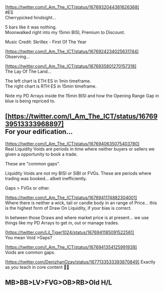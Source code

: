 [https://twitter.com/I_Am_The_ICT/status/1676932044381626368]  
#ES  
Cherrypicked hindsight...  
 
5 bars like it was nothing.  
Moonwalked right into my 15min BISI, Premium to Discount.  

Music Credit: Skrillex - First Of The Year   


[https://twitter.com/I_Am_The_ICT/status/1676924234025631744]  
Observing...   


[https://twitter.com/I_Am_The_ICT/status/1676935801270157318]    
The Lay Of The Land...  

The left chart is ETH ES in 1min timeframe.  
The right chart is RTH ES in 15min timeframe.  

Note my PD Arrays inside the 15min BISI and how the Opening Range Gap in blue is being repriced to.  


[https://twitter.com/I_Am_The_ICT/status/1676939513333968897]     
For your edification...      
------------------------------------------------------------------------------------------------------------
[https://twitter.com/I_Am_The_ICT/status/1676940635075403780]  
Real Liquidity Voids are periods in time where neither buyers or sellers we given a opportunity to book a trade.  

These are "common gaps".  

Liquidity Voids are not my BISI or SIBI or FVGs.  These are periods where trading was booked... albeit inefficiently.  

Gaps > FVGs or other.  

[https://twitter.com/I_Am_The_ICT/status/1676941174882304001]  
Where there is neither a wick, tail or candle body in an range of Price... 
this is the highest form of Draw On Liquidity, if your bias is correct.  

In between those Draws and where market price is at present... 
we use things like my PD Arrays to get in, out or manage trades.  

[https://twitter.com/Lil_Tiger1024/status/1676941185091522561]  
You mean Void >Gaps?   

[https://twitter.com/I_Am_The_ICT/status/1676941354125991939]  
Voids are common gaps.

[https://twitter.com/DenizhanOzay/status/1677133533393870849]
Exactly as you teach in core content 👍🏻

MB>BB>LV>FVG>OB>RB>Old H/L
------------------------------------------------------------------------------------------------------------
